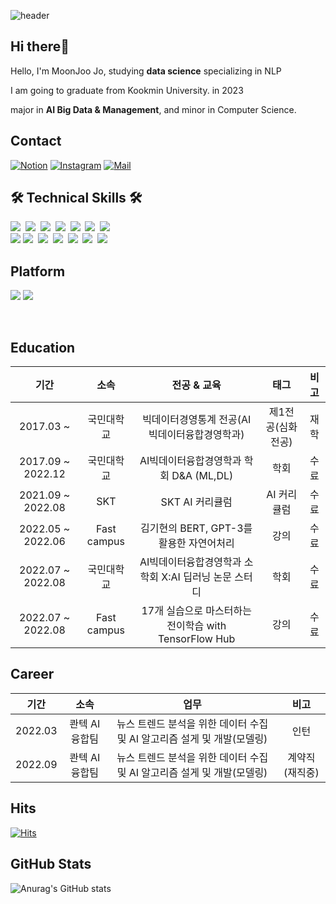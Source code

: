
![header](https://capsule-render.vercel.app/api?type=rect&color=000000&height=150&section=header&text=MoonJoo%20Jo&fontColor=FFF884&fontSize=70&animation=fadeIn&fontAlignY=55&desc=%20&descAlignY=62&descAlign=62)

## Hi there🌙
Hello, I'm MoonJoo Jo, studying **data science** specializing in NLP

I am going to graduate from Kookmin University. in 2023

major in **AI Big Data & Management**, and minor in Computer Science.

## Contact
[![Notion](https://img.shields.io/badge/Notion-000000?style=flat-square&logo=Notion&logoColor=white)](https://scratched-quotation-15e.notion.site/Portfolio-05a11a0991634ecc9f70e5626a2da11c)      [![Instagram](https://img.shields.io/badge/Instagram-dd2a7b?style=flat-square&logo=Instagram&logoColor=white)](https://www.instagram.com/moon._.zoo/)  [![Mail](https://img.shields.io/badge/cmj0017@gmail.com-e10915?style=flat-square&logo=Gmail&logoColor=white)](cmj0017@gmail.com)

## 🛠 Technical Skills 🛠
<p align="left">
  <img src="https://img.shields.io/badge/Python-3766AB?style=flat-square&logo=Python&logoColor=white"/></a>&nbsp 
  <img src="https://img.shields.io/badge/tensorflow-FF6F00?style=flat-square&logo=tensorflow&logoColor=white"/>&nbsp 
  <img src="https://img.shields.io/badge/Pytorch-EE4C2C?style=flat-square&logo=Pytorch&logoColor=white"/>&nbsp
  <img src="https://img.shields.io/badge/SQL-4479A1?style=flat-square&logo=MySQL&logoColor=white"/>&nbsp
  <img src="https://img.shields.io/badge/Qgis-589632?style=flat-square&logo=Qgis&logoColor=white"/></a>&nbsp 
  <img src="https://img.shields.io/badge/Excel-217346?style=flat-square&logo=Microsoft Excel&logoColor=white"/></a>&nbsp
  <img src="https://img.shields.io/badge/Figma-F24E1E?style=flat-square&logo=Figma&logoColor=white"/></a>&nbsp
  <br>
  <img src="https://img.shields.io/badge/Anaconda-44A833?style=flat-square&logo=Anaconda&logoColor=white"/>
  <img src="https://img.shields.io/badge/Jupyter-F37626?style=flat-square&logo=Jupyter&logoColor=white"/></a>&nbsp 
  <img src="https://img.shields.io/badge/Google Colab-F9AB00?style=flat-square&logo=Google Colab&logoColor=white"/></a>&nbsp 
  <img src="https://img.shields.io/badge/VSCode-007ACC?style=flat-square&logo=Visual Studio Code&logoColor=white"/></a>&nbsp 
  <img src="https://img.shields.io/badge/aws-333664?style=flat-square&logo=amazon-aws&logoColor=white"/></a>&nbsp 
  <img src="https://img.shields.io/badge/Git-F05032?style=flat-square&logo=Git&logoColor=white"/></a>&nbsp
  <img src="https://img.shields.io/badge/GitHub-181717?style=flat-square&logo=GitHub&logoColor=white"/></a>&nbsp 

## Platform
<img src="https://img.shields.io/badge/Windows-0078D6?style=flat-square&logo=Windows&logoColor=white"/> <img src="https://img.shields.io/badge/Linux-FCC624?style=flat-square&logo=Linux&logoColor=white"/>

<br>

## Education
| 기간 | 소속 | 전공 & 교육 | 태그 | 비고 |
| :------: | :------: | :------: | :------: | :------: |
| 2017.03 ~ | 국민대학교 | 빅데이터경영통계 전공(AI빅데이터융합경영학과) | 제1전공(심화전공) | 재학 |
| 2017.09 ~ 2022.12| 국민대학교 | AI빅데이터융합경영학과 학회 D&A (ML,DL)| 학회 | 수료 |
| 2021.09 ~ 2022.08| SKT | SKT AI 커리큘럼 | AI 커리큘럼 | 수료 |
| 2022.05 ~ 2022.06| Fast campus | 김기현의 BERT, GPT-3를 활용한 자연어처리 | 강의 | 수료 |
| 2022.07 ~ 2022.08| 국민대학교 | AI빅데이터융합경영학과 소학회 X:AI 딥러닝 논문 스터디| 학회 | 수료 |
| 2022.07 ~ 2022.08| Fast campus | 17개 실습으로 마스터하는 전이학습 with TensorFlow Hub | 강의 | 수료 |

## Career
| 기간 | 소속 | 업무 | 비고 |
| :------: | :------: | :------: | :------: |
| 2022.03 | 콴텍 AI 융합팀 | 뉴스 트렌드 분석을 위한 데이터 수집 및 AI 알고리즘 설게 및 개발(모델링) | 인턴 |
| 2022.09 | 콴텍 AI 융합팀 | 뉴스 트렌드 분석을 위한 데이터 수집 및 AI 알고리즘 설게 및 개발(모델링) | 계약직(재직중) |

## Hits
[![Hits](https://hits.seeyoufarm.com/api/count/incr/badge.svg?url=https://github.com/moonjoo98%2Fgjbae1212%2Fhit-counter)](https://hits.seeyoufarm.com)

## GitHub Stats
![Anurag's GitHub stats](https://github-readme-stats.vercel.app/api?username=moonjoo98&show_icons=true&theme=radical)
